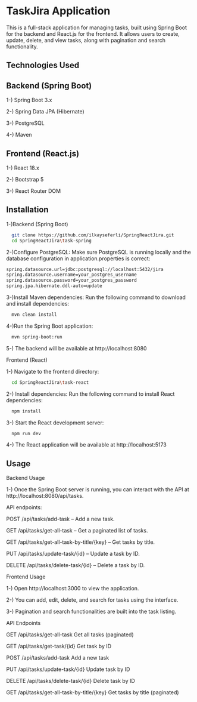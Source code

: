 
# TaskJira Application

This is a full-stack application for managing tasks, built using Spring Boot for the backend and React.js for the frontend. It allows users to create, update, delete, and view tasks, along with pagination and search functionality.


## Technologies Used

## Backend (Spring Boot)

1-) Spring Boot 3.x

2-) Spring Data JPA (Hibernate)

3-) PostgreSQL

4-) Maven

## Frontend (React.js)

1-) React 18.x

2-) Bootstrap 5

3-) React Router DOM
## Installation

1-)Backend (Spring Boot)

```bash
  git clone https://github.com/ilkayseferli/SpringReactJira.git
  cd SpringReactJira\task-spring
```
2-)Configure PostgreSQL: Make sure PostgreSQL is running locally and the database configuration in application.properties is correct:

```bash
spring.datasource.url=jdbc:postgresql://localhost:5432/jira
spring.datasource.username=your_postgres_username
spring.datasource.password=your_postgres_password
spring.jpa.hibernate.ddl-auto=update
```
3-)Install Maven dependencies: Run the following command to download and install dependencies:

```bash
  mvn clean install
```

4-)Run the Spring Boot application:

```bash
  mvn spring-boot:run
```

5-) The backend will be available at http://localhost:8080

Frontend (React)

1-) Navigate to the frontend directory:

```bash
  cd SpringReactJira\task-react
```

2-) Install dependencies: Run the following command to install React dependencies:

```bash
  npm install
```

3-) Start the React development server:
```bash
  npm run dev
```

4-) The React application will be available at http://localhost:5173

## Usage

Backend Usage

1-) Once the Spring Boot server is running, you can interact with the API at http://localhost:8080/api/tasks.

API endpoints: 

POST /api/tasks/add-task – Add a new task.

GET /api/tasks/get-all-task – Get a paginated list of tasks.

GET /api/tasks/get-all-task-by-title/{key} – Get tasks by title.

PUT /api/tasks/update-task/{id} – Update a task by ID.

DELETE /api/tasks/delete-task/{id} – Delete a task by ID.

Frontend Usage

1-) Open http://localhost:3000 to view the application.

2-) You can add, edit, delete, and search for tasks using the interface.

3-) Pagination and search functionalities are built into the task listing.

API Endpoints

GET	/api/tasks/get-all-task	Get all tasks (paginated)

GET	/api/tasks/get-task/{id}	Get task by ID

POST	/api/tasks/add-task	Add a new task

PUT	/api/tasks/update-task/{id}	Update task by ID

DELETE	/api/tasks/delete-task/{id}	Delete task by ID

GET	/api/tasks/get-all-task-by-title/{key}	Get tasks by title (paginated)
